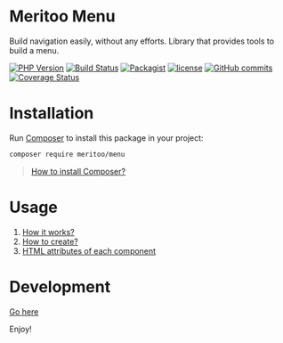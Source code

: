 # Meritoo Menu

Build navigation easily, without any efforts. Library that provides tools to build a menu.

[![PHP Version](https://img.shields.io/badge/php-%5E7.2-blue.svg?style=flat-square)](https://img.shields.io/badge/php-%5E7.2-blue.svg)
[![Build Status](https://travis-ci.com/meritoo/menu.svg?style=flat-square&branch=master)](https://travis-ci.com/meritoo/menu)
[![Packagist](https://img.shields.io/packagist/v/meritoo/menu.svg?style=flat-square)](https://packagist.org/packages/meritoo/menu)
[![license](https://img.shields.io/github/license/meritoo/menu.svg?style=flat-square)](https://github.com/meritoo/menu)
[![GitHub commits](https://img.shields.io/github/commits-since/meritoo/menu/0.0.1.svg?style=flat-square)](https://github.com/meritoo/menu)
[![Coverage Status](https://coveralls.io/repos/github/meritoo/menu/badge.svg?style=flat-square)](https://coveralls.io/github/meritoo/menu)

# Installation

Run [Composer](https://getcomposer.org) to install this package in your project:

```bash
composer require meritoo/menu
```

> [How to install Composer?](https://getcomposer.org/download)

# Usage

1. [How it works?](docs/How-it-works.md)
2. [How to create?](docs/How-to-create.md)
3. [HTML attributes of each component](docs/Html-attributes-of-each-component.md)

# Development

[Go here](docs/Development.md)

Enjoy!
